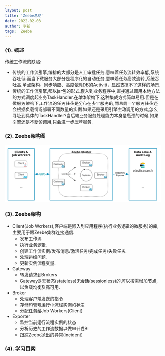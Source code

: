 ```yaml
---
layout: post
title: 'Zeebe总结' 
date: 2022-02-03
author: 李新
tags:  Zeebe
---
```


### (1). 概述
传统工作流的缺陷: 
+ 传统的工作流引擎,编排的大部分是人工审批任务,意味着任务流转效率低,系统吞吐低.而当下微服务大部分是程序化的自动任务,意味着任务高效流转,系统吞吐高.单点架构、同步响应、高度依赖DB的Activiti，显然支撑不了这样的场景.   
+ 传统的工作流引擎,都以jar包的形式,嵌入到业务程序中,直接通过调用本地方法的方式调度起业务TaskHandler.在单体架构下,这种集成方式简单易用.但是在微服务架构下,工作流的任务往往是分布在多个服务的,而且同一个服务往往还会根据负载情况部署不同数量的实例.如果还是采用引擎主动调用的方式,怎么寻址到具体的TaskHandler?当后端业务服务处理能力本身是瓶颈的时候,如果引擎还是不断的调用,只会进一步压垮服务.

### (2). Zeebe架构图
!["Zeebe架构"](/assets/zeebe/imgs/zeebe-architecture.png)

### (3). Zeebe架构
+ Client(Job Workers),客户端是嵌入到应用程序(执行业务逻辑的微服务)的库,主要用于跟Zeebe集群连接通信.
  - 发布工作流.  
  - 执行业务逻辑.   
  - 创建工作流实例/发布消息/激活任务/完成任务/失败任务. 
  - 处理运维问题.
  - 更新实例流程变量.
+ Gateway
  - 转发请求到Brokers
  - Gateway是无状态(stateless)无会话(sessionless)的,可以按需增加节点,以负载均衡及高可用.
+ Broker
  - 处理客户端发送的指令
  - 存储和管理运行中流程实例的状态
  - 分配任务给Job Workers(Client)
+ Exporter
  - 监控当前运行流程实例的状态
  - 分析历史的工作流数据以做审计或BI
  - 跟踪Zeebe抛出的异常(incident)
### (4). 学习目索
